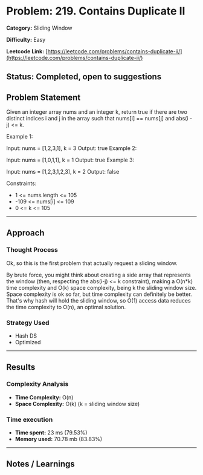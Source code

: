 # Problem: 219. Contains Duplicate II
**Category:** Sliding Window

**Difficulty:** Easy

**Leetcode Link:** [https://leetcode.com/problems/contains-duplicate-ii/](https://leetcode.com/problems/contains-duplicate-ii/)

**Status:** Completed, open to suggestions
---

## Problem Statement
Given an integer array nums and an integer k, return true if there are two distinct indices i and j in the array such that nums[i] == nums[j] and abs(i - j) <= k.

 

Example 1:

Input: nums = [1,2,3,1], k = 3
Output: true
Example 2:

Input: nums = [1,0,1,1], k = 1
Output: true
Example 3:

Input: nums = [1,2,3,1,2,3], k = 2
Output: false
 

Constraints:

- 1 <= nums.length <= 105
- -109 <= nums[i] <= 109
- 0 <= k <= 105
---
## Approach

### Thought Process
Ok, so this is the first problem that actually request a sliding window.

By brute force, you might think about creating a side array that represents the window (then, respecting the abs(i-j) <= k constraint), making a O(n*k) time complexity and O(k) space complexity, being k the sliding window size. Space complexity is ok so far, but time complexity can definitely be better. That's why hash will hold the sliding window, so O(1) access data reduces the time complexity to O(n), an optimal solution.

### Strategy Used
- Hash DS
- Optimized

---
## Results
### Complexity Analysis
- **Time Complexity:** O(n)
- **Space Complexity:** O(k) (k = sliding window size)

### Time execution
- **Time spent:** 23 ms (79.53%)
- **Memory used:** 70.78 mb (83.83%)

---
## Notes / Learnings